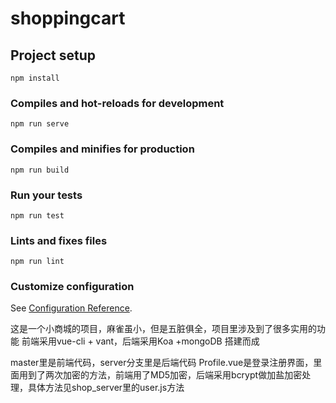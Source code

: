 # shoppingcart

## Project setup
```
npm install
```

### Compiles and hot-reloads for development
```
npm run serve
```

### Compiles and minifies for production
```
npm run build
```

### Run your tests
```
npm run test
```

### Lints and fixes files
```
npm run lint
```

### Customize configuration
See [Configuration Reference](https://cli.vuejs.org/config/).

这是一个小商城的项目，麻雀虽小，但是五脏俱全，项目里涉及到了很多实用的功能
前端采用vue-cli + vant，后端采用Koa +mongoDB 搭建而成

master里是前端代码，server分支里是后端代码
Profile.vue是登录注册界面，里面用到了两次加密的方法，前端用了MD5加密，后端采用bcrypt做加盐加密处理，具体方法见shop_server里的user.js方法
